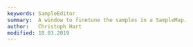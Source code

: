 ```yaml
---
keywords: SampleEditor
summary:  A window to finetune the samples in a SampleMap.
author:   Christoph Hart
modified: 18.03.2019
---
```

  